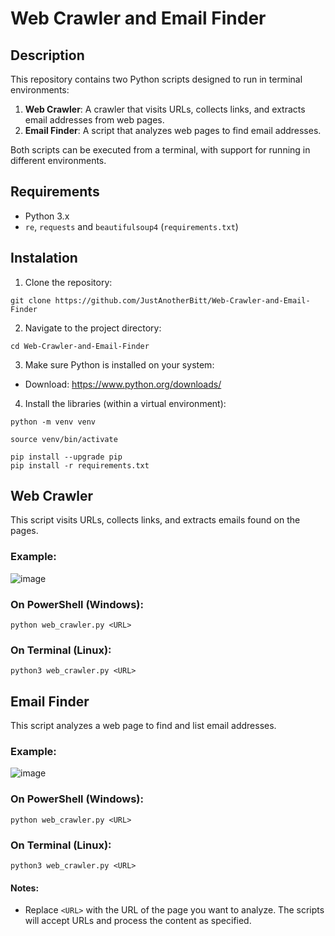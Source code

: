 # Web Crawler and Email Finder

## Description

This repository contains two Python scripts designed to run in terminal environments:

1. **Web Crawler**: A crawler that visits URLs, collects links, and extracts email addresses from web pages.
2. **Email Finder**: A script that analyzes web pages to find email addresses.

Both scripts can be executed from a terminal, with support for running in different environments.

## Requirements

- Python 3.x
- `re`, `requests` and `beautifulsoup4` (`requirements.txt`)

## Instalation

1. Clone the repository:

```
git clone https://github.com/JustAnotherBitt/Web-Crawler-and-Email-Finder
```
   
2. Navigate to the project directory:

```
cd Web-Crawler-and-Email-Finder
```

3. Make sure Python is installed on your system:

- Download: https://www.python.org/downloads/

4. Install the libraries (within a virtual environment):

```
python -m venv venv
```

```
source venv/bin/activate
```

```
pip install --upgrade pip
pip install -r requirements.txt
```

## Web Crawler

This script visits URLs, collects links, and extracts emails found on the pages.

### Example:

![image](https://github.com/user-attachments/assets/b82d854f-f8a4-431d-b7aa-c1dea56cc4d7)


### On PowerShell (Windows):

```
python web_crawler.py <URL>
```

### On Terminal (Linux):

```
python3 web_crawler.py <URL>
```

## Email Finder

This script analyzes a web page to find and list email addresses.

### Example:

![image](https://github.com/user-attachments/assets/a2192bfc-6021-4c9c-a8c8-5a8fb3e1d958)


### On PowerShell (Windows):

```
python web_crawler.py <URL>
```

### On Terminal (Linux):

```
python3 web_crawler.py <URL>
```

#### Notes:
- Replace `<URL>` with the URL of the page you want to analyze. The scripts will accept URLs and process the content as specified.
